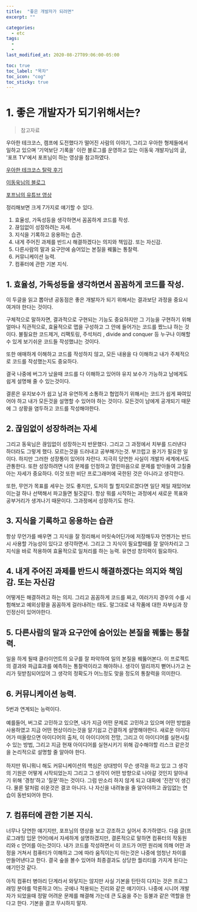 ```yaml
---
title:  "좋은 개발자가 되려면"
excerpt: ""

categories:
  - etc
tags:
  - 
  - 
last_modified_at: 2020-08-27T09:06:00-05:00

toc: true
toc_label: "목차"
toc_icon: "cog"
toc_sticky: true
---
```


# 1. 좋은 개발자가 되기위해서는?

> 참고자료  

우아한 테크코스, 캠프에 도전했다가 떨어진 사람의 이야기, 그리고 우아한 형제들에서 일하고 있으며 '기억보단 기록을' 이란 블로그를 운영하고 있는 이동욱 개발자님의 글, '포프 TV'에서 포프님이 하는 영상을 참고하였다.

 [우아한 테크코스 탈락 후기](https://zereight.tistory.com/416)  
 
 [이동욱님의 블로그](https://jojoldu.tistory.com/)  

 [포프님의 유튜브 영상](https://youtu.be/ESU2IkFj9VM)  

  
정리해보면 크게 7가지로 얘기할 수 있다.

1. 효율성, 가독성등을 생각하면서 꼼꼼하게 코드를 작성. 
2. 끊임없이 성장하려는 자세.
3. 지식을 기록하고 응용하는 습관.
4. 내게 주어진 과제를 반드시 해결하겠다는 의지와 책임감. 또는 자신감.
5. 다른사람의 말과 요구안에 숨어있는 본질을 꿰뚫는 통찰력.
6. 커뮤니케이션 능력.
7. 컴퓨터에 관한 기본 지식.

## 1. 효율성, 가독성등을 생각하면서 꼼꼼하게 코드를 작성. 
이 두글을 읽고 뽑아낸 공동점은 좋은 개발자가 되기 위해서는 결과보단 과정을 중요시 여겨야 한다는 것이다. 

구체적으로 말하자면, 결과적으로 구현되는 기능도 중요하지만 그 기능을 구현하기 위해 얼마나 직관적으로, 효율적으로 맵을 구성하고 그 안에 들어가는 코드를 짰느냐 하는 것이다. 불필요한 코드제거, 리팩토링, 주석처리 , divide and conquer 등 누구나 이해할 수 있게 보기쉬운 코드들 작성했냐는 것이다.  

또한 애매하게 이해하고 코드를 작성하지 않고, 모든 내용을 다 이해하고 내가 주체적으로 코드를 작성했는지도 중요하다. 

결국 나중에 버그가 났을때 코드를 다 이해하고 있어야 유지 보수가 가능하고 남에게도 쉽게 설명해 줄 수 있는것이다. 

결론은 유지보수가 쉽고 남과 유연하게 소통하고 협업하기 위해서는 코드가 쉽게 짜여있어야 하고 내가 모든것을 설명할 수 있어야 하는 것이다. 모든것이 남에게 공개되기 때문에 그 상황을 염두하고 코드를 작성해야한다.  

## 2. 끊임없이 성장하려는 자세

그리고 동욱님은 끊임없이 성장하는지 반문했다. 그리고 그 과정에서 치부를 드러낸다 하더라도 그렇게 했다. 모르는것을 드러내고 공부해가는것. 부끄럽고 용기가 필요한 일이다. 하지만 그러한 성장통이 있어야 자란다. 지극히 당연한 사실이 개발자 세계에서도 관통한다. 또한 성장하려면 나의 문제를 인정하고 열린마음으로 문제를 받아들여 고칠줄아는 자세가 중요하다. 이것 또한 비단 프로그래머에 국한된 것은 아니라고 생각한다. 

또한, 무언가 목표를 세우는 것도 좋지만, 도저히 뭘 할지모르겠다면 일단 제일 재밌어보이는걸 하나 선택해서 파고들면 될것같다. 항상 뭐를 시작하는 과정에서 새로운 목표와 공부거리가 생겨나기 때문이다. 그과정에서 성장하기도 한다.

## 3. 지식을 기록하고 응용하는 습관

항상 무언가를 배우면 그 지식을 잘 정리해서 머릿속어딘가에 저장해두자 언젠가는 반드시 사용할 가능성이 있다고 생각하면서. 그리고 그 지식이 필요할때를 잘 알아차리고 그 지식을 바로 적용하여 효율적으로 일처리를 하는 능력. 유연성 창의력이 필요하다.

## 4. 내게 주어진 과제를 반드시 해결하겠다는 의지와 책임감. 또는 자신감

어떻게든 해결하려고 하는 의지. 그리고 꼼꼼하게 코드를 짜고, 여러가지 경우의 수를 시험해보고 예외상황을 꼼꼼하게 걸러내려는 태도. 말그대로 내 작품에 대한 자부심과 장인정신이 있어야한다.  

## 5. 다른사람의 말과 요구안에 숨어있는 본질을 꿰뚫는 통찰력.

일을 하게 될때 클라이언트의 요구를 잘 파악하여 일의 본질을 꿰뚫어본다. 이 프로젝트의 결과와 파급효과를 예측하는 통찰력이라고 해야하나. 생각이 멀리까지 뻗어나가고 논리가 뒷받침되어있어 그 생각의 정확도가 어느정도 맞을 정도의 통찰력을 의미한다. 

## 6. 커뮤니케이션 능력.  

5번과 연계되는 능력이다.  
</br>
예를들어, 버그로 고민하고 있으면, 내가 지금 어떤 문제로 고민하고 있으며 어떤 방법을 사용하였고 지금 어떤 현상이라는것을 알기쉽고 간결하게 설명해야한다. 새로운 아이디어가 떠올랐으면 아이디어의 출처, 이 아이디어의 전망, 그리고 이 아이디어를 실현시킬수 있는 방법, 그리고 지금 현재 아이디어를 실현시키기 위해 감수해야할 리스크 같은것을 논리적으로 설명할 줄 알아야 한다.
</br>
</br>
하지만 뭐니뭐니 해도 커뮤니케이션의 핵심은 상대방이 무슨 생각을 하고 있고 그 생각의 기원은 어떻게 시작되었는지 그리고 그 생각이 어떤 방향으로 나아갈 것인지 알아내기 위해 '경청'하고 '질문'하는 것이다. 그럼 딴소리 하지 않게 되고 대화에 '진전'이 생긴다. 물론 말처럼 쉬운것은 결코 아니다. 나 자신을 내려놓을 줄 알아야하고 끊임없는 연습이 동반되어야 한다.  

## 7. 컴퓨터에 관한 기본 지식.  

너무나 당연한 얘기지만, 포프님의 영상을 보고 강조하고 싶어서 추가하였다. 다음 글(프로그래밍 입문 언어)에서 자세하게 설명하겠지만, 결론적으로 말하면 컴퓨터의 작동원리와 c 언어를 아는것이다. 내가 코드를 작성하면서 이 코드가 어떤 원리에 의해 어떤 과정을 거쳐서 컴퓨터가 이해하고 그에 따라 움직이는지 아는것은 나중에 엄청난 차이를 만들어낸다고 한다. 결국 숲을 볼수 있어야 최종결과도 상당한 퀄리티를 가지게 된다는 얘기인것 같다.
</br>
</br>
아직 컴퓨터 병아리 단계라서 와닿지는 않지만 사실 기본을 탄탄히 다지는 것은 프로그래밍 분야를 막론하고 어느 곳에나 적용되는 진리와 같은 얘기이다. 나중에 시니어 개발자가 되었을때 정말 어려운 문제를 해결해 가는데 큰 도움을 주는 등불과 같은 역할을 한다고 한다. 기본을 결코 무시하지 말자.